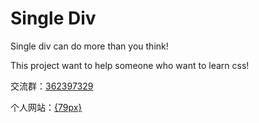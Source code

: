 # Single Div
Single div can do more than you think!

This project want to help someone who want to learn css!

交流群：[362397329](//jq.qq.com/?_wv=1027&k=J6KYRU)

个人网站：[{79px}](http://79px.com)